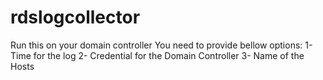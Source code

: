 # rdslogcollector
Run this on your domain controller
You need to provide bellow options:
1- Time for the log
2- Credential for the Domain Controller
3- Name of the Hosts
